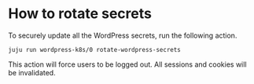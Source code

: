 # How to rotate secrets

To securely update all the WordPress secrets, run the following action.

```
juju run wordpress-k8s/0 rotate-wordpress-secrets
```

This action will force users to be logged out. All sessions and cookies will be invalidated.
